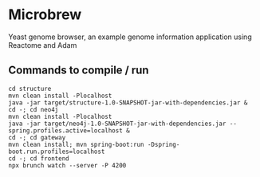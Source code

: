 # Microbrew

Yeast genome browser, an example genome information application using Reactome and Adam

## Commands to compile / run

```{bash}
cd structure
mvn clean install -Plocalhost
java -jar target/structure-1.0-SNAPSHOT-jar-with-dependencies.jar &
cd -; cd neo4j
mvn clean install -Plocalhost
java -jar target/neo4j-1.0-SNAPSHOT-jar-with-dependencies.jar --spring.profiles.active=localhost &
cd -; cd gateway
mvn clean install; mvn spring-boot:run -Dspring-boot.run.profiles=localhost
cd -; cd frontend
npx brunch watch --server -P 4200
```
